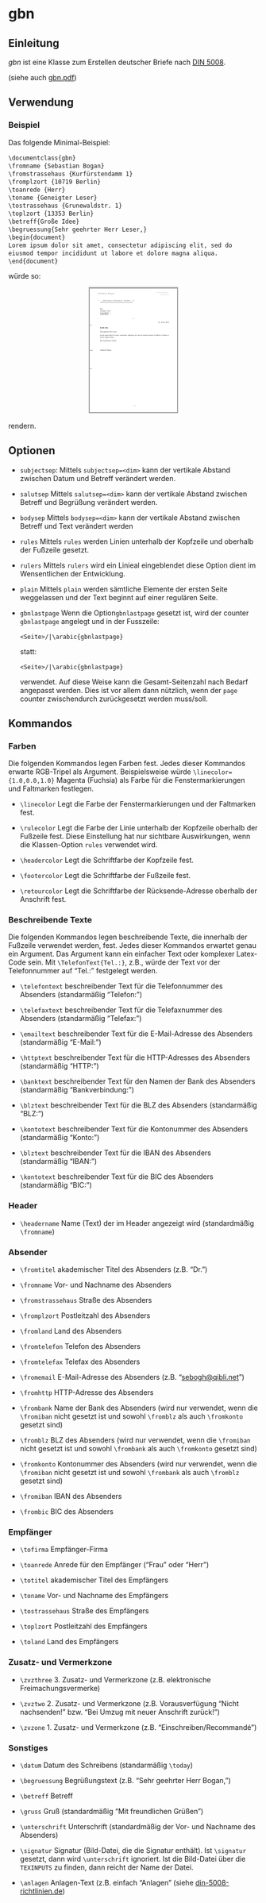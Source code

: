 # gbn

## Einleitung

*gbn* ist eine Klasse zum Erstellen deutscher Briefe nach [DIN 5008](http://de:wikipedia:org/wiki/DIN_5008).

(siehe auch [gbn.pdf](./gbn.pdf))

## Verwendung

### Beispiel

Das folgende Minimal-Beispiel:

~~~~ {.latex}
\documentclass{gbn}
\fromname {Sebastian Bogan}
\fromstrassehaus {Kurfürstendamm 1}
\fromplzort {10719 Berlin}
\toanrede {Herr}
\toname {Geneigter Leser}
\tostrassehaus {Grunewaldstr. 1}
\toplzort {13353 Berlin}
\betreff{Große Idee}
\begruessung{Sehr geehrter Herr Leser,}
\begin{document}
Lorem ipsum dolor sit amet, consectetur adipiscing elit, sed do
eiusmod tempor incididunt ut labore et dolore magna aliqua.
\end{document}
~~~~

würde so:

<p align="center">
    <a href="intro.pdf"><img src="intro.png"></a>
</p>

rendern.

## Optionen

-   `subjectsep`: Mittels `subjectsep=<dim>` kann der vertikale Abstand zwischen
    Datum und Betreff verändert werden.

-   `salutsep` Mittels `salutsep=<dim>` kann der vertikale Abstand zwischen
    Betreff und Begrüßung verändert werden.

-   `bodysep` Mittels `bodysep=<dim>` kann der vertikale Abstand zwischen
    Betreff und Text verändert werden

-   `rules` Mittels `rules` werden Linien unterhalb der Kopfzeile und oberhalb
    der Fußzeile gesetzt.

-   `rulers` Mittels `rulers` wird ein Linieal eingeblendet diese Option dient
    im Wensentlichen der Entwicklung.

-   `plain` Mittels `plain` werden sämtliche Elemente der ersten Seite
    weggelassen und der Text beginnt auf einer regulären Seite.

-   `gbnlastpage` Wenn die Option`gbnlastpage` gesetzt ist, wird der counter
    `gbnlastpage` angelegt und in der Fusszeile:

    ~~~~ {.latex}
    <Seite>/|\arabic{gbnlastpage}
    ~~~~

    statt:

    ~~~~ {.latex}
    <Seite>/|\arabic{gbnlastpage}
    ~~~~

    verwendet. Auf diese Weise kann die Gesamt-Seitenzahl nach Bedarf angepasst
    werden. Dies ist vor allem dann nützlich, wenn der `page` counter
    zwischendurch zurückgesetzt werden muss/soll.

## Kommandos

### Farben

Die folgenden Kommandos legen Farben fest. Jedes dieser Kommandos erwarte
RGB-Tripel als Argument. Beispielsweise würde `\linecolor={1.0,0.0,1.0}` Magenta
(Fuchsia) als Farbe für die Fenstermarkierungen und Faltmarken festlegen.

-   `\linecolor` Legt die Farbe der Fenstermarkierungen und der Faltmarken fest.

-   `\rulecolor` Legt die Farbe der Linie unterhalb der Kopfzeile oberhalb der
    Fußzeile fest. Diese Einstellung hat nur sichtbare Auswirkungen, wenn die
    Klassen-Option `rules` verwendet wird.

-   `\headercolor` Legt die Schriftfarbe der Kopfzeile fest.

-   `\footercolor` Legt die Schriftfarbe der Fußzeile fest.

-   `\retourcolor` Legt die Schriftfarbe der Rücksende-Adresse oberhalb der
    Anschrift fest.

### Beschreibende Texte

Die folgenden Kommandos legen beschreibende Texte, die innerhalb der Fußzeile
verwendet werden, fest. Jedes dieser Kommandos erwartet genau ein Argument. Das
Argument kann ein einfacher Text oder komplexer Latex-Code sein. Mit
`\TelefonText{Tel.:}`, z.B., würde der Text vor der Telefonnummer auf “Tel.:”
festgelegt werden.

-   `\telefontext` beschreibender Text für die Telefonnummer des Absenders
    (standarmäßig “Telefon:”)

-   `\telefaxtext` beschreibender Text für die Telefaxnummer des Absenders
    (standarmäßig “Telefax:”)

-   `\emailtext` beschreibender Text für die E-Mail-Adresse des Absenders
    (standarmäßig “E-Mail:”)

-   `\httptext` beschreibender Text für die HTTP-Adresses des Absenders
    (standarmäßig “HTTP:”)

-   `\banktext` beschreibender Text für den Namen der Bank des Absenders
    (standarmäßig “Bankverbindung:”)

-   `\blztext` beschreibender Text für die BLZ des Absenders (standarmäßig
    “BLZ:”)

-   `\kontotext` beschreibender Text für die Kontonummer des Absenders
    (standarmäßig “Konto:”)

-   `\blztext` beschreibender Text für die IBAN des Absenders (standarmäßig
    “IBAN:”)

-   `\kontotext` beschreibender Text für die BIC des Absenders (standarmäßig
    “BIC:”)

### Header

-   `\headername` Name (Text) der im Header angezeigt wird (standardmäßig
    `\fromname`)

### Absender

-   `\fromtitel` akademischer Titel des Absenders (z.B. “Dr.”)

-   `\fromname` Vor- und Nachname des Absenders

-   `\fromstrassehaus` Straße des Absenders

-   `\fromplzort` Postleitzahl des Absenders

-   `\fromland` Land des Absenders

-   `\fromtelefon` Telefon des Absenders

-   `\fromtelefax` Telefax des Absenders

-   `\fromemail` E-Mail-Adresse des Absenders (z.B. “sebogh@qibli.net”)

-   `\fromhttp` HTTP-Adresse des Absenders

-   `\frombank` Name der Bank des Absenders (wird nur verwendet, wenn die
    `\fromiban` nicht gesetzt ist und sowohl `\fromblz` als auch `\fromkonto`
    gesetzt sind)

-   `\fromblz` BLZ des Absenders (wird nur verwendet, wenn die `\fromiban` nicht
    gesetzt ist und sowohl `\frombank` als auch `\fromkonto` gesetzt sind)

-   `\fromkonto` Kontonummer des Absenders (wird nur verwendet, wenn die
    `\fromiban` nicht gesetzt ist und sowohl `\frombank` als auch `\fromblz`
    gesetzt sind)

-   `\fromiban` IBAN des Absenders

-   `\frombic` BIC des Absenders

### Empfänger

-   `\tofirma` Empfänger-Firma

-   `\toanrede` Anrede für den Empfänger (“Frau” oder “Herr”)

-   `\totitel` akademischer Titel des Empfängers

-   `\toname` Vor- und Nachname des Empfängers

-   `\tostrassehaus` Straße des Empfängers

-   `\toplzort` Postleitzahl des Empfängers

-   `\toland` Land des Empfängers

### Zusatz- und Vermerkzone

-   `\zvzthree` 3. Zusatz- und Vermerkzone (z.B. elektronische
    Freimachungsvermerke)

-   `\zvztwo` 2. Zusatz- und Vermerkzone (z.B. Vorausverfügung “Nicht
    nachsenden!” bzw. “Bei Umzug mit neuer Anschrift zurück!”)

-   `\zvzone` 1. Zusatz- und Vermerkzone (z.B. “Einschreiben/Recommandé”)

### Sonstiges

-   `\datum` Datum des Schreibens (standarmäßig `\today`)

-   `\begruessung` Begrüßungstext (z.B. “Sehr geehrter Herr Bogan,”)

-   `\betreff` Betreff

-   `\gruss` Gruß (standardmäßig “Mit freundlichen Grüßen”)

-   `\unterschrift` Unterschrift (standardmäßig der Vor- und Nachname des
    Absenders)

-   `\signatur` Signatur (Bild-Datei, die die Signatur enthält). Ist `\signatur`
    gesetzt, dann wird `\unterschrift` ignoriert. Ist die Bild-Datei über die
    `TEXINPUTS` zu finden, dann reicht der Name der Datei.

-   `\anlagen` Anlagen-Text (z.B. einfach “Anlagen” (siehe
    [din-5008-richtlinien.de](din-5008-richtlinien.de))

